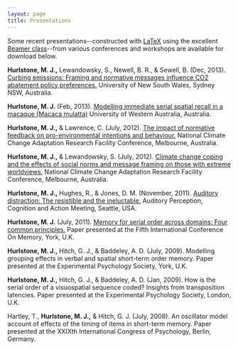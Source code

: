 ```yaml
---
layout: page
title: Presentations
---
```


<p class="message">
Some recent presentations--constructed with <a href="http://www.latex-project.org">LaTeX</a> using the excellent <a href="https://bitbucket.org/rivanvx/beamer/wiki/Home">Beamer class</a>--from various conferences and workshops are available for download below. 
<p>

**Hurlstone, M. J.,** Lewandowsky, S., Newell, B. R., & Sewell, B. (Dec, 2013). [Curbing emissions: Framing and normative messages influence CO2 abatement policy preferences.](/HLNS.13.NSW.pdf) University of New South Wales, Sydney NSW, Australia.

**Hurlstone, M. J.** (Feb, 2013). [Modelling immediate serial spatial recall in a macaque (Macaca mulatta)](/H.13.UWA.pdf) University of Western Australia, Australia.

**Hurlstone, M. J.,** & Lawrence, C. (July, 2012). [The impact of normative feedback on pro-environmental intentions and behaviour.](/HLaw.12.NCCARF.pdf) National Climate Change Adaptation Research Facility Conference, Melbourne, Australia.

**Hurlstone, M. J.,** & Lewandowsky, S. (July, 2012). [Climate change coping and the effects of social norms and message framing on those with extreme worldviews.](/HLew.12.NCCARF.pdf) National Climate Change Adaptation Research Facility Conference, Melbourne, Australia.

**Hurlstone, M. J.,** Hughes, R., & Jones, D. M. (November, 2011). [Auditory distraction: The resistible and the ineluctable.](/HHJ.11.APCAM.pdf) Auditory Perception, Cognition and Action Meeting, Seattle, USA.

**Hurlstone, M. J.** (July, 2011). [Memory for serial order across domains: Four common principles.](/H.11.ICOM.pdf) Paper presented at the Fifth International Conference On Memory, York, U.K.

**Hurlstone, M. J.,** Hitch, G. J., & Baddeley, A. D. (July, 2009). Modelling grouping effects in verbal and spatial short-term order memory. Paper presented at the Experimental Psychology Society, York, U.K.

**Hurlstone, M. J.,** Hitch, G. J., & Baddeley, A. D. (Jan, 2009). How is the serial order of a visuospatial sequence coded? Insights from transposition latencies. Paper presented at the Experimental Psychology Society, London, U.K.

Hartley, T., **Hurlstone, M. J.,** & Hitch, G. J. (July, 2008). An oscillator model account of effects of the timing of items in short-term memory. Paper presented at the XXIXth International Congress of Psychology, Berlin, Germany.

